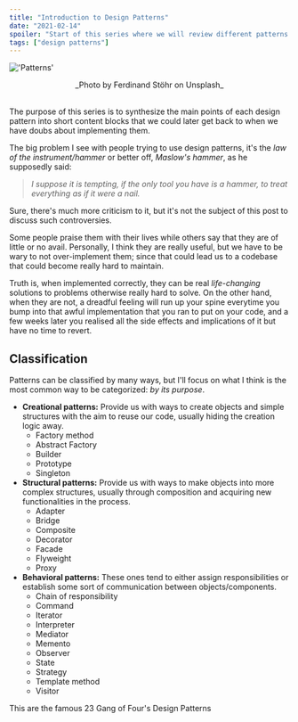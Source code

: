 ```yaml
---
title: "Introduction to Design Patterns"  
date: "2021-02-14"  
spoiler: "Start of this series where we will review different patterns and how to implement them"  
tags: ["design patterns"]
---
```


!['Patterns'](https://images.unsplash.com/photo-1476445704028-a36e0c798192?ixlib=rb-1.2.1&ixid=MXwxMjA3fDB8MHxwaG90by1wYWdlfHx8fGVufDB8fHw%3D&auto=format&fit=crop&w=1350&q=80)
<center>_Photo by Ferdinand Stöhr on Unsplash_</center>

<br/>

The purpose of this series is to synthesize the main points of each design pattern into short content blocks that we
could later get back to when we have doubs about implementing them.

The big problem I see with people trying to use design patterns, it's the _law of the instrument/hammer_ or better
off, _Maslow's hammer_, as he supposedly said:
> _I suppose it is tempting, if the only tool you have is a hammer, to treat everything as if it were a nail._

Sure, there's much more criticism to it, but it's not the subject of this post to discuss such controversies.

Some people praise them with their lives while others say that they are of little or no avail. Personally, I think they
are really useful, but we have to be wary to not over-implement them; since that could lead us to a codebase that could
become really hard to maintain.

Truth is, when implemented correctly, they can be real _life-changing_ solutions to problems otherwise really hard to
solve. On the other hand, when they are not, a dreadful feeling will run up your spine everytime you bump into that
awful implementation that you ran to put on your code, and a few weeks later you realised all the side effects and
implications of it but have no time to revert.

## Classification

Patterns can be classified by many ways, but I'll focus on what I think is the most common way to be categorized: _by
its purpose_.

- **Creational patterns:** Provide us with ways to create objects and simple structures with the aim to reuse our code,
  usually hiding the creation logic away.
    - Factory method
    - Abstract Factory
    - Builder
    - Prototype
    - Singleton
- **Structural patterns:** Provide us with ways to make objects into more complex structures, usually through
  composition and acquiring new functionalities in the process.
    - Adapter
    - Bridge
    - Composite
    - Decorator
    - Facade
    - Flyweight
    - Proxy
- **Behavioral patterns:** These ones tend to either assign responsibilities or establish some sort of communication
  between objects/components.
    - Chain of responsibility
    - Command
    - Iterator
    - Interpreter
    - Mediator
    - Memento
    - Observer
    - State
    - Strategy
    - Template method
    - Visitor

This are the famous 23 Gang of Four's Design Patterns

